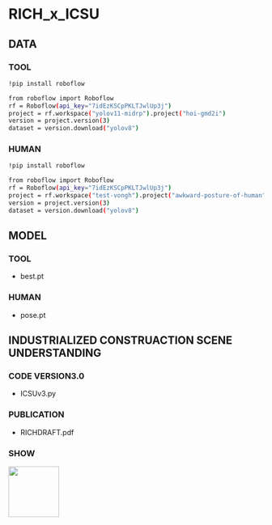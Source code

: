 # RICH_x_ICSU

## DATA

### TOOL

```bash
!pip install roboflow

from roboflow import Roboflow
rf = Roboflow(api_key="7idEzKSCpPKLTJwlUp3j")
project = rf.workspace("yolov11-midrp").project("hoi-gmd2i")
version = project.version(3)
dataset = version.download("yolov8")
```

### HUMAN

```bash
!pip install roboflow

from roboflow import Roboflow
rf = Roboflow(api_key="7idEzKSCpPKLTJwlUp3j")
project = rf.workspace("test-vongh").project("awkward-posture-of-human")
version = project.version(3)
dataset = version.download("yolov8")
```
## MODEL

### TOOL
- best.pt

### HUMAN
- pose.pt

## INDUSTRIALIZED CONSTRUACTION SCENE UNDERSTANDING

### CODE VERSION3.0
- ICSUv3.py

### PUBLICATION
- RICHDRAFT.pdf

### SHOW

<img src="[https://your-image-url.type](https://github.com/user-attachments/assets/31641e68-23e0-4f8a-8fcf-e46669660d01/IMG_0132)" width="100" height="100">
